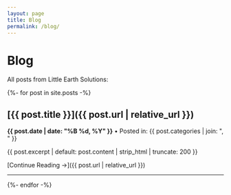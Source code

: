 ```yaml
---
layout: page
title: Blog
permalink: /blog/
---
```


# Blog

All posts from Little Earth Solutions:

{%- for post in site.posts -%}
## [{{ post.title }}]({{ post.url | relative_url }})

**{{ post.date | date: "%B %d, %Y" }}** • Posted in: {{ post.categories | join: ", " }}

{{ post.excerpt | default: post.content | strip_html | truncate: 200 }}

[Continue Reading →]({{ post.url | relative_url }})

---

{%- endfor -%}

